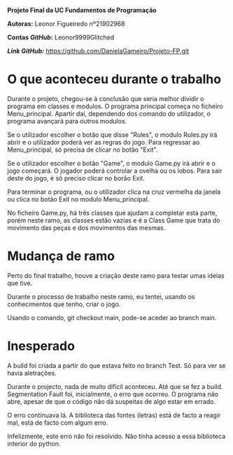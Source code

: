 __Projeto Final da UC Fundamentos de Programação__

__Autoras:__ Leonor Figueiredo nº21902968

__Contas *GitHub*:__ Leonor9999Glitched

__*Link GitHub:*__ https://github.com/DanielaGameiro/Projeto-FP.git

# O que aconteceu durante o trabalho

Durante o projeto, chegou-se à conclusão que seria melhor dividir o programa em classes e modulos. O programa principal começa no ficheiro Menu_principal. Apartir daí, dependendo dos comando do utilizador, o programa avançará para outros modulos.

Se o utilizador escolher o botão que disse "Rules", o modulo Rules.py irá abrir e o utilizador poderá ver as regras do jogo. Para regressar ao Menu_principal, só precisa de clicar no botão "Exit".

Se o utilizador escolher o botão "Game", o modulo Game.py irá abrir e o jogo começará. O jogador poderá controlar a ovelha ou os lobos. Para sair deste do jogo, é só preciso clicar no borão Exit.

Para terminar o programa, ou o utilizador clica na cruz vermelha da janela ou clica no botão Exit no modulo Menu_principal.

No ficheiro Game.py, há três classes que ajudam a completar esta parte, porém neste ramo, as classes estão vazias e é a Class Game que trata do movimento das peças e dos movimentos das mesmas. 

# Mudança de ramo

Perto do final trabalho, houve a criação deste ramo para testar umas ideias que tive.

Durante o processo de trabalho neste ramo, eu tentei, usando os conhecimentos que tenho, criar o jogo.

Usando o comando, git checkout main, pode-se aceder ao branch main.

# Inesperado

A build foi criada a partir do que estava feito no branch Test. Só para ver se havia aletrações.

Durante o projecto, nada de muito dificil aconteceu. Até que se fez a build. Segmentation Fault foi, inicialmente, o erro que ocorreu. O programa não abre, apesar de que o código não dá suspeitas de algo estar em errado.

O erro continuava lá. A biblioteca das fontes (letras) está de facto a reagir mal, está de facto com algum erro.

Infelizmente, este erro não foi resolvido. Não tinha acesso a essa biblioteca interior do python.